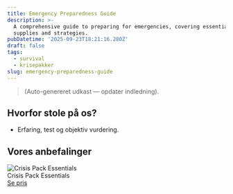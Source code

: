 ```yaml
---
title: Emergency Preparedness Guide
description: >-
  A comprehensive guide to preparing for emergencies, covering essential
  supplies and strategies.
pubDatetime: '2025-09-23T18:21:16.280Z'
draft: false
tags:
  - survival
  - krisepakker
slug: emergency-preparedness-guide
---
```

> (Auto-genereret udkast — opdater indledning).

## Hvorfor stole på os?
- Erfaring, test og objektiv vurdering.

## Vores anbefalinger


<!-- Auto: Affiliate-kort fra Products/SKUs -->

<div class="aff-card"><img src="abstract_15.png (https://v5.airtableusercontent.com/v3/u/45/45/1758664800000/i6KtYUFYicUyKybqAx1mmQ/UgE5nleRLvD8bbvKZsyt3eggn8-R2Xhv35JmiGzCSJ6QH1ERm9qMqBQc5hNn5E85NbTT8U4nd6pK0A8aVnnC-ZaXHgEWzOuHVSwYt8j9GGu9JH0QYRpGOHCeO0T8nEzXBnsWXKsq2uo6jSu8gskf6C14NdaVvqxQKm7clp7cppM/2cMfL4UZZ0CZjx6IjOZhPBIPdvcTtWPboWifRy_iKe0)" alt="Crisis Pack Essentials" class="aff-card__img" /><div class="aff-card__meta"><div class="aff-card__title">Crisis Pack Essentials</div><a class="aff-btn" href="https://affiliate.homeessentialsee62.com/deal789?utm_source=klartilalt&utm_medium=affiliate&subid=emergency-preparedness-guide-2025-09-23" rel="sponsored nofollow noopener" target="_blank">Se pris</a></div></div>

